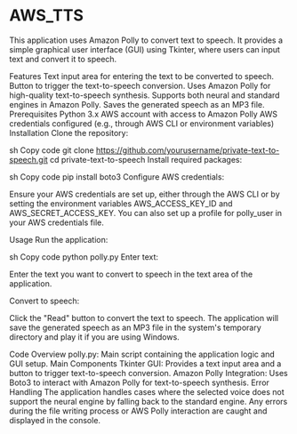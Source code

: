 # AWS_TTS
This application uses Amazon Polly to convert text to speech. It provides a simple graphical user interface (GUI) using Tkinter, where users can input text and convert it to speech.

Features
Text input area for entering the text to be converted to speech.
Button to trigger the text-to-speech conversion.
Uses Amazon Polly for high-quality text-to-speech synthesis.
Supports both neural and standard engines in Amazon Polly.
Saves the generated speech as an MP3 file.
Prerequisites
Python 3.x
AWS account with access to Amazon Polly
AWS credentials configured (e.g., through AWS CLI or environment variables)
Installation
Clone the repository:

sh
Copy code
git clone https://github.com/yourusername/private-text-to-speech.git
cd private-text-to-speech
Install required packages:

sh
Copy code
pip install boto3
Configure AWS credentials:

Ensure your AWS credentials are set up, either through the AWS CLI or by setting the environment variables AWS_ACCESS_KEY_ID and AWS_SECRET_ACCESS_KEY. You can also set up a profile for polly_user in your AWS credentials file.

Usage
Run the application:

sh
Copy code
python polly.py
Enter text:

Enter the text you want to convert to speech in the text area of the application.

Convert to speech:

Click the "Read" button to convert the text to speech. The application will save the generated speech as an MP3 file in the system's temporary directory and play it if you are using Windows.

Code Overview
polly.py: Main script containing the application logic and GUI setup.
Main Components
Tkinter GUI: Provides a text input area and a button to trigger text-to-speech conversion.
Amazon Polly Integration: Uses Boto3 to interact with Amazon Polly for text-to-speech synthesis.
Error Handling
The application handles cases where the selected voice does not support the neural engine by falling back to the standard engine.
Any errors during the file writing process or AWS Polly interaction are caught and displayed in the console.
